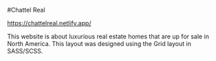 #Chattel Real

https://chattelreal.netlify.app/

This website is about luxurious real estate homes that are up for sale in North America. This layout was designed using the Grid layout in SASS/SCSS.
